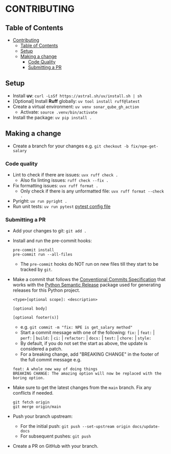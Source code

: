 # CONTRIBUTING

## Table of Contents

- [Contributing](#contributing)
  - [Table of Contents](#table-of-contents)
  - [Setup](#setup)
  - [Making a change](#making-a-change)
    - [Code Quality](#code-quality)
    - [Submitting a PR](#submitting-a-pr)

## Setup

- Install **uv**: `curl -LsSf https://astral.sh/uv/install.sh | sh`
- [Optional] Install **Ruff** globally: `uv tool install ruff@latest`
- Create a virtual environment: `uv venv sonar_qube_gh_action`
  - Activate: `source .venv/bin/activate`
- Install the package: `uv pip install .`

## Making a change

- Create a branch for your changes e.g. `git checkout -b fix/npe-get-salary`

### Code quality

- Lint to check if there are issues: `uvx ruff check .`
  - Also fix linting issues: `ruff check --fix .`
- Fix formatting issues: `uvx ruff format .`
  - Only check if there is any unformatted file: `uvx ruff format --check .`
- Pyright: `uv run pyright .`
- Run unit tests: `uv run pytest`
  [pytest config file](./.pytest.ini)

### Submitting a PR

- Add your changes to git: `git add .`
- Install and run the pre-commit hooks:

  ```shell
  pre-commit install
  pre-commit run --all-files
  ```

  - The `pre-commit` hooks do NOT run on new files till they start to be tracked by `git`.

- Make a commit that follows the [Conventional Commits Specification](https://www.conventionalcommits.org/en/v1.0.0/) that works with the [Python Semantic Release](https://python-semantic-release.readthedocs.io/en/latest/) package used for generating releases for this Python project.

  ```shell
  <type>[optional scope]: <description>

  [optional body]

  [optional footer(s)]
  ```

  - e.g. `git commit -m "fix: NPE is get_salary method"`
  - Start a commit message with one of the following: `fix:` | `feat:` | `perf:` | `build:` | `ci:` | `refactor:` | `docs:` | `test:` | `chore:` | `style:`
  - By default, if you do not set the start as above, the update is considered a patch.
  - For a breaking change, add "BREAKING CHANGE" in the footer of the full commit message e.g.

  ```shell
  feat: A whole new way of doing things
  BREAKING CHANGE: The amazing option will now be replaced with the boring option.
  ```

- Make sure to get the latest changes from the `main` branch. Fix any conflicts if needed.

  ```shell
  git fetch origin
  git merge origin/main
  ```

- Push your branch upstream:
  - For the initial push: `git push --set-upstream origin docs/update-docs`
  - For subsequent pushes: `git push`
- Create a PR on GitHub with your branch.
